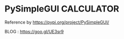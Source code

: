 # PySimpleGUI CALCULATOR

Reference by https://pypi.org/project/PySimpleGUI/

BLOG : https://goo.gl/UE3sr9
